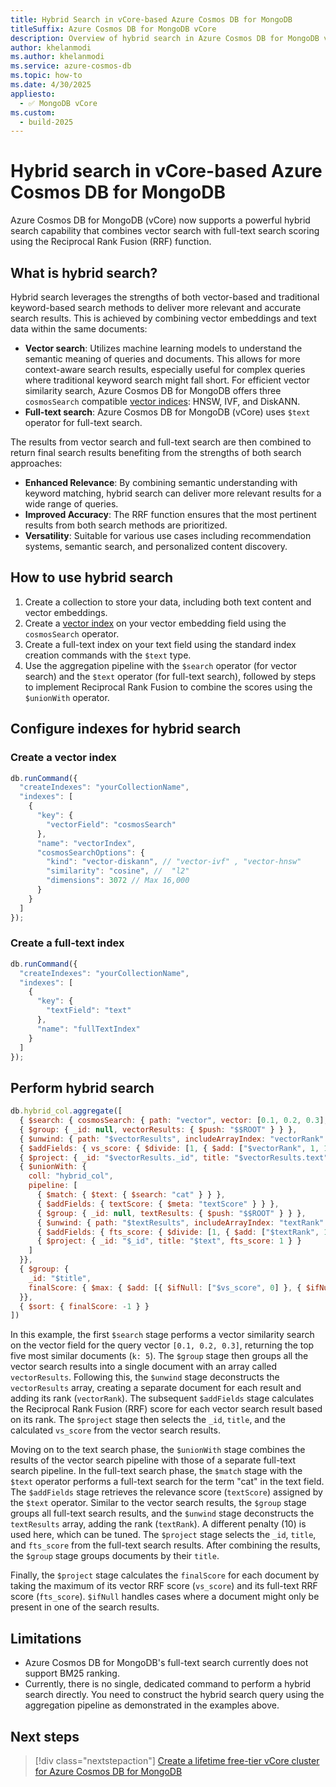 ```yaml
---
title: Hybrid Search in vCore-based Azure Cosmos DB for MongoDB
titleSuffix: Azure Cosmos DB for MongoDB vCore
description: Overview of hybrid search in Azure Cosmos DB for MongoDB vCore.
author: khelanmodi
ms.author: khelanmodi
ms.service: azure-cosmos-db
ms.topic: how-to
ms.date: 4/30/2025
appliesto:
  - ✅ MongoDB vCore
ms.custom:
  - build-2025
---
```


# Hybrid search in vCore-based Azure Cosmos DB for MongoDB

Azure Cosmos DB for MongoDB (vCore) now supports a powerful hybrid search capability that combines vector search with full-text search scoring using the Reciprocal Rank Fusion (RRF) function.

## What is hybrid search?

Hybrid search leverages the strengths of both vector-based and traditional keyword-based search methods to deliver more relevant and accurate search results. This is achieved by combining vector embeddings and text data within the same documents:
- **Vector search**: Utilizes machine learning models to understand the semantic meaning of queries and documents. This allows for more context-aware search results, especially useful for complex queries where traditional keyword search might fall short. For efficient vector similarity search, Azure Cosmos DB for MongoDB offers three `cosmosSearch` compatible [vector indices](./vector-search.md#perform-vector-similarity-search): HNSW, IVF, and DiskANN.
- **Full-text search**: Azure Cosmos DB for MongoDB (vCore) uses `$text` operator for full-text search.

The results from vector search and full-text search are then combined to return final search results benefiting from the strengths of both search approaches:
  - **Enhanced Relevance**: By combining semantic understanding with keyword matching, hybrid search can deliver more relevant results for a wide range of queries.
  - **Improved Accuracy**: The RRF function ensures that the most pertinent results from both search methods are prioritized.
  - **Versatility**: Suitable for various use cases including recommendation systems, semantic search, and personalized content discovery.

## How to use hybrid search

1.  Create a collection to store your data, including both text content and vector embeddings.
2.  Create a [vector index](./vector-search.md#perform-vector-similarity-search) on your vector embedding field using the `cosmosSearch` operator.
3.  Create a full-text index on your text field using the standard index creation commands with the `$text` type.
4.  Use the aggregation pipeline with the `$search` operator (for vector search) and the `$text` operator (for full-text search), followed by steps to implement Reciprocal Rank Fusion to combine the scores using the `$unionWith` operator.

## Configure indexes for hybrid search
### Create a vector index

```javascript
db.runCommand({
  "createIndexes": "yourCollectionName",
  "indexes": [
    {
      "key": {
        "vectorField": "cosmosSearch"
      },
      "name": "vectorIndex",
      "cosmosSearchOptions": {
        "kind": "vector-diskann", // "vector-ivf" , "vector-hnsw"
        "similarity": "cosine", //  "l2"
        "dimensions": 3072 // Max 16,000
      }
    }
  ]
});
```

### Create a full-text index

```javascript
db.runCommand({
  "createIndexes": "yourCollectionName",
  "indexes": [
    {
      "key": {
        "textField": "text"
      },
      "name": "fullTextIndex"
    }
  ]
});
```

## Perform hybrid search 

```javascript
db.hybrid_col.aggregate([
  { $search: { cosmosSearch: { path: "vector", vector: [0.1, 0.2, 0.3], k: 5 } } },  // Vector search
  { $group: { _id: null, vectorResults: { $push: "$$ROOT" } } },
  { $unwind: { path: "$vectorResults", includeArrayIndex: "vectorRank" } },
  { $addFields: { vs_score: { $divide: [1, { $add: ["$vectorRank", 1, 1] }] } } },
  { $project: { _id: "$vectorResults._id", title: "$vectorResults.text", vs_score: 1 } },
  { $unionWith: {
    coll: "hybrid_col",
    pipeline: [
      { $match: { $text: { $search: "cat" } } },
      { $addFields: { textScore: { $meta: "textScore" } } },
      { $group: { _id: null, textResults: { $push: "$$ROOT" } } },
      { $unwind: { path: "$textResults", includeArrayIndex: "textRank" } },
      { $addFields: { fts_score: { $divide: [1, { $add: ["$textRank", 10, 1] }] } } },
      { $project: { _id: "$_id", title: "$text", fts_score: 1 } }
    ]
  }},
  { $group: {
    _id: "$title",
    finalScore: { $max: { $add: [{ $ifNull: ["$vs_score", 0] }, { $ifNull: ["$fts_score", 0] }] } }
  }},
  { $sort: { finalScore: -1 } }
])
```

In this example, the first `$search` stage performs a vector similarity search on the vector field for the query vector `[0.1, 0.2, 0.3]`, returning the top five most similar documents (`k: 5`). The `$group` stage then groups all the vector search results into a single document with an array called `vectorResults`. Following this, the `$unwind` stage deconstructs the `vectorResults` array, creating a separate document for each result and adding its rank (`vectorRank`). The subsequent `$addFields` stage calculates the Reciprocal Rank Fusion (RRF) score for each vector search result based on its rank. The `$project` stage then selects the `_id`, `title`, and the calculated `vs_score` from the vector search results.

Moving on to the text search phase, the `$unionWith` stage combines the results of the vector search pipeline with those of a separate full-text search pipeline. In the full-text search phase, the `$match` stage with the `$text` operator performs a full-text search for the term "cat" in the text field. The `$addFields` stage retrieves the relevance score (`textScore`) assigned by the `$text` operator. Similar to the vector search results, the `$group` stage groups all full-text search results, and the `$unwind` stage deconstructs the `textResults` array, adding the rank (`textRank`). A different penalty (10) is used here, which can be tuned. The `$project` stage selects the `_id`, `title`, and `fts_score` from the full-text search results. After combining the results, the `$group` stage groups documents by their `title`.

Finally, the `$project` stage calculates the `finalScore` for each document by taking the maximum of its vector RRF score (`vs_score`) and its full-text RRF score (`fts_score`). `$ifNull` handles cases where a document might only be present in one of the search results.

## Limitations
- Azure Cosmos DB for MongoDB's full-text search currently does not support BM25 ranking.
- Currently, there is no single, dedicated command to perform a hybrid search directly. You need to construct the hybrid search query using the aggregation pipeline as demonstrated in the examples above.

## Next steps
> [!div class="nextstepaction"]
> [Create a lifetime free-tier vCore cluster for Azure Cosmos DB for MongoDB](free-tier.md)
